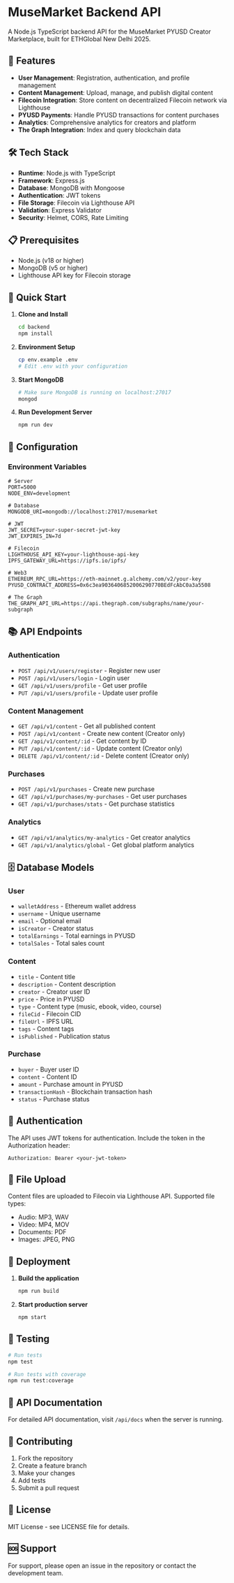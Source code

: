 # MuseMarket Backend API

A Node.js TypeScript backend API for the MuseMarket PYUSD Creator Marketplace, built for ETHGlobal New Delhi 2025.

## 🚀 Features

- **User Management**: Registration, authentication, and profile management
- **Content Management**: Upload, manage, and publish digital content
- **Filecoin Integration**: Store content on decentralized Filecoin network via Lighthouse
- **PYUSD Payments**: Handle PYUSD transactions for content purchases
- **Analytics**: Comprehensive analytics for creators and platform
- **The Graph Integration**: Index and query blockchain data

## 🛠️ Tech Stack

- **Runtime**: Node.js with TypeScript
- **Framework**: Express.js
- **Database**: MongoDB with Mongoose
- **Authentication**: JWT tokens
- **File Storage**: Filecoin via Lighthouse API
- **Validation**: Express Validator
- **Security**: Helmet, CORS, Rate Limiting

## 📋 Prerequisites

- Node.js (v18 or higher)
- MongoDB (v5 or higher)
- Lighthouse API key for Filecoin storage

## 🚀 Quick Start

1. **Clone and Install**
   ```bash
   cd backend
   npm install
   ```

2. **Environment Setup**
   ```bash
   cp env.example .env
   # Edit .env with your configuration
   ```

3. **Start MongoDB**
   ```bash
   # Make sure MongoDB is running on localhost:27017
   mongod
   ```

4. **Run Development Server**
   ```bash
   npm run dev
   ```

## 🔧 Configuration

### Environment Variables

```env
# Server
PORT=5000
NODE_ENV=development

# Database
MONGODB_URI=mongodb://localhost:27017/musemarket

# JWT
JWT_SECRET=your-super-secret-jwt-key
JWT_EXPIRES_IN=7d

# Filecoin
LIGHTHOUSE_API_KEY=your-lighthouse-api-key
IPFS_GATEWAY_URL=https://ipfs.io/ipfs/

# Web3
ETHEREUM_RPC_URL=https://eth-mainnet.g.alchemy.com/v2/your-key
PYUSD_CONTRACT_ADDRESS=0x6c3ea9036406852006290770BEdFcAbC0a3a5508

# The Graph
THE_GRAPH_API_URL=https://api.thegraph.com/subgraphs/name/your-subgraph
```

## 📚 API Endpoints

### Authentication
- `POST /api/v1/users/register` - Register new user
- `POST /api/v1/users/login` - Login user
- `GET /api/v1/users/profile` - Get user profile
- `PUT /api/v1/users/profile` - Update user profile

### Content Management
- `GET /api/v1/content` - Get all published content
- `POST /api/v1/content` - Create new content (Creator only)
- `GET /api/v1/content/:id` - Get content by ID
- `PUT /api/v1/content/:id` - Update content (Creator only)
- `DELETE /api/v1/content/:id` - Delete content (Creator only)

### Purchases
- `POST /api/v1/purchases` - Create new purchase
- `GET /api/v1/purchases/my-purchases` - Get user purchases
- `GET /api/v1/purchases/stats` - Get purchase statistics

### Analytics
- `GET /api/v1/analytics/my-analytics` - Get creator analytics
- `GET /api/v1/analytics/global` - Get global platform analytics

## 🗄️ Database Models

### User
- `walletAddress` - Ethereum wallet address
- `username` - Unique username
- `email` - Optional email
- `isCreator` - Creator status
- `totalEarnings` - Total earnings in PYUSD
- `totalSales` - Total sales count

### Content
- `title` - Content title
- `description` - Content description
- `creator` - Creator user ID
- `price` - Price in PYUSD
- `type` - Content type (music, ebook, video, course)
- `fileCid` - Filecoin CID
- `fileUrl` - IPFS URL
- `tags` - Content tags
- `isPublished` - Publication status

### Purchase
- `buyer` - Buyer user ID
- `content` - Content ID
- `amount` - Purchase amount in PYUSD
- `transactionHash` - Blockchain transaction hash
- `status` - Purchase status

## 🔐 Authentication

The API uses JWT tokens for authentication. Include the token in the Authorization header:

```
Authorization: Bearer <your-jwt-token>
```

## 📁 File Upload

Content files are uploaded to Filecoin via Lighthouse API. Supported file types:
- Audio: MP3, WAV
- Video: MP4, MOV
- Documents: PDF
- Images: JPEG, PNG

## 🚀 Deployment

1. **Build the application**
   ```bash
   npm run build
   ```

2. **Start production server**
   ```bash
   npm start
   ```

## 🧪 Testing

```bash
# Run tests
npm test

# Run tests with coverage
npm run test:coverage
```

## 📝 API Documentation

For detailed API documentation, visit `/api/docs` when the server is running.

## 🤝 Contributing

1. Fork the repository
2. Create a feature branch
3. Make your changes
4. Add tests
5. Submit a pull request

## 📄 License

MIT License - see LICENSE file for details.

## 🆘 Support

For support, please open an issue in the repository or contact the development team.
